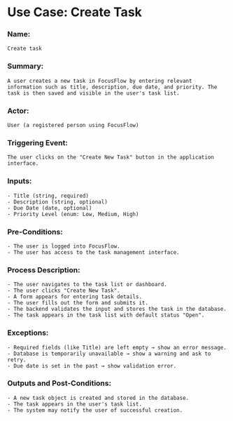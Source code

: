 # Use Case: Create Task

### Name:

	Create task

### Summary:

	A user creates a new task in FocusFlow by entering relevant information such as title, description, due date, and priority. The task is then saved and visible in the user's task list.

### Actor:

	User (a registered person using FocusFlow)

### Triggering Event:

	The user clicks on the "Create New Task" button in the application interface.

### Inputs:

	- Title (string, required)
	- Description (string, optional)
	- Due Date (date, optional)
	- Priority Level (enum: Low, Medium, High)

### Pre-Conditions:

	- The user is logged into FocusFlow.
	- The user has access to the task management interface.

### Process Description:

	- The user navigates to the task list or dashboard.
	- The user clicks "Create New Task".
	- A form appears for entering task details.
	- The user fills out the form and submits it.
	- The backend validates the input and stores the task in the database.
	- The task appears in the task list with default status "Open".

### Exceptions:

	- Required fields (like Title) are left empty → show an error message.
	- Database is temporarily unavailable → show a warning and ask to retry.
	- Due date is set in the past → show validation error.

### Outputs and Post-Conditions:

	- A new task object is created and stored in the database.
	- The task appears in the user's task list.
	- The system may notify the user of successful creation.
